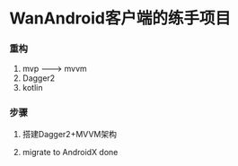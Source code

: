 # WanAndroid客户端的练手项目   

### 重构   

1. mvp ---> mvvm
2. Dagger2
3. kotlin

### 步骤  

1. 搭建Dagger2+MVVM架构    

2. migrate to AndroidX  done